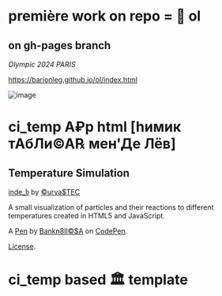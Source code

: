 # première work on repo = 🍻 ol

## on gh-pages branch

*Olympic 2024 PARIS*

https://barionleg.github.io/ol/index.html

![image](https://github.com/user-attachments/assets/4c877f93-7b09-4d18-923e-7532bf7607a9)






# ci_temp A₽p html [hимик тАбЛи©А℞ мен'Де Лёв]

Temperature Simulation
----------------------
[inde_ხ](https://barionleg.github.io/ci_temp/index.html) by [©urva$TEC](https://github.com/barionleg/CurvasTES/blob/master/index.html)

A small visualization of particles and their reactions to different temperatures created in HTML5 and JavaScript.

A [Pen](https://codepen.io/barionleg/pen/ExrBmBg) by [Bankn8II©$A](https://codepen.io/barionleg) on [CodePen](https://codepen.io).

[License](https://codepen.io/license/pen/ExrBmBg).


# ci_temp  based 🏛 template
